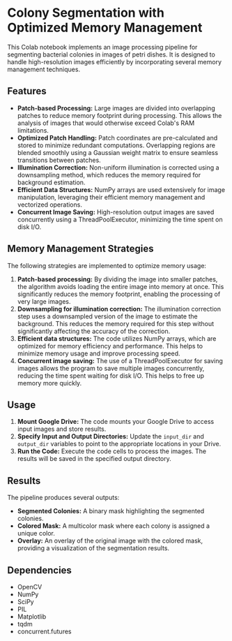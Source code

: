 # Colony Segmentation with Optimized Memory Management

This Colab notebook implements an image processing pipeline for segmenting bacterial colonies in images of petri dishes. It is designed to handle high-resolution images efficiently by incorporating several memory management techniques.

## Features

- **Patch-based Processing:** Large images are divided into overlapping patches to reduce memory footprint during processing. This allows the analysis of images that would otherwise exceed Colab's RAM limitations.
- **Optimized Patch Handling:** Patch coordinates are pre-calculated and stored to minimize redundant computations. Overlapping regions are blended smoothly using a Gaussian weight matrix to ensure seamless transitions between patches.
- **Illumination Correction:** Non-uniform illumination is corrected using a downsampling method, which reduces the memory required for background estimation.
- **Efficient Data Structures:** NumPy arrays are used extensively for image manipulation, leveraging their efficient memory management and vectorized operations.
- **Concurrent Image Saving:** High-resolution output images are saved concurrently using a ThreadPoolExecutor, minimizing the time spent on disk I/O.

## Memory Management Strategies

The following strategies are implemented to optimize memory usage:

1. **Patch-based processing:** By dividing the image into smaller patches, the algorithm avoids loading the entire image into memory at once. This significantly reduces the memory footprint, enabling the processing of very large images.
2. **Downsampling for illumination correction:** The illumination correction step uses a downsampled version of the image to estimate the background. This reduces the memory required for this step without significantly affecting the accuracy of the correction.
3. **Efficient data structures:** The code utilizes NumPy arrays, which are optimized for memory efficiency and performance. This helps to minimize memory usage and improve processing speed.
4. **Concurrent image saving:** The use of a ThreadPoolExecutor for saving images allows the program to save multiple images concurrently, reducing the time spent waiting for disk I/O. This helps to free up memory more quickly.

## Usage

1. **Mount Google Drive:** The code mounts your Google Drive to access input images and store results.
2. **Specify Input and Output Directories:** Update the `input_dir` and `output_dir` variables to point to the appropriate locations in your Drive.
3. **Run the Code:** Execute the code cells to process the images. The results will be saved in the specified output directory.

## Results

The pipeline produces several outputs:

- **Segmented Colonies:** A binary mask highlighting the segmented colonies.
- **Colored Mask:** A multicolor mask where each colony is assigned a unique color.
- **Overlay:** An overlay of the original image with the colored mask, providing a visualization of the segmentation results.

## Dependencies

- OpenCV
- NumPy
- SciPy
- PIL
- Matplotlib
- tqdm
- concurrent.futures
